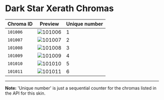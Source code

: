 # Dark Star Xerath Chromas

| Chroma ID | Preview | Unique number |
|---|---|---|
| `101006` | ![101006](https://raw.communitydragon.org/latest/plugins/rcp-be-lol-game-data/global/default/v1/champion-chroma-images/101/101006.png) | 1 |
| `101007` | ![101007](https://raw.communitydragon.org/latest/plugins/rcp-be-lol-game-data/global/default/v1/champion-chroma-images/101/101007.png) | 2 |
| `101008` | ![101008](https://raw.communitydragon.org/latest/plugins/rcp-be-lol-game-data/global/default/v1/champion-chroma-images/101/101008.png) | 3 |
| `101009` | ![101009](https://raw.communitydragon.org/latest/plugins/rcp-be-lol-game-data/global/default/v1/champion-chroma-images/101/101009.png) | 4 |
| `101010` | ![101010](https://raw.communitydragon.org/latest/plugins/rcp-be-lol-game-data/global/default/v1/champion-chroma-images/101/101010.png) | 5 |
| `101011` | ![101011](https://raw.communitydragon.org/latest/plugins/rcp-be-lol-game-data/global/default/v1/champion-chroma-images/101/101011.png) | 6 |

---

**Note:** 'Unique number' is just a sequential counter for the chromas listed in the API for this skin.